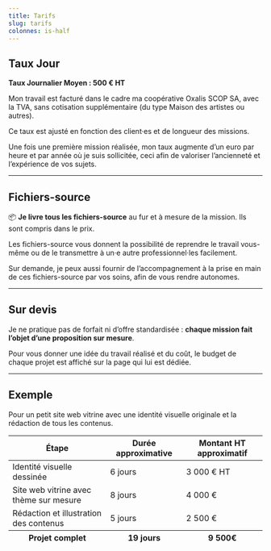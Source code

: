 ```yaml
---
title: Tarifs
slug: tarifs
colonnes: is-half
---
```


## Taux Jour

<div class="message is-warning mt-5">
<div class="message-body">
<p><strong>Taux Journalier Moyen : 500 € HT</strong></p>
<p>Mon travail est facturé dans le cadre ma coopérative Oxalis SCOP SA, avec la TVA, sans cotisation supplémentaire (du type Maison des artistes ou autres).</p>
</div>
</div>

Ce taux est ajusté en fonction des client·es et de longueur des missions.

Une fois une première mission réalisée, mon taux augmente d’un euro par heure et par année où je suis sollicitée, ceci afin de valoriser l’ancienneté et l’expérience de vos sujets.


---

## Fichiers-source

<div class="message is-success mt-5">
<div class="message-body">
📦 <strong>Je livre tous les fichiers-source</strong> au fur et à mesure de la mission. Ils sont compris dans le prix.
</div>
</div>

Les fichiers-source vous donnent la possibilité de reprendre le travail vous-même ou de le transmettre à un·e autre professionnel·les facilement.

Sur demande, je peux aussi fournir de l’accompagnement à la prise en main de ces fichiers-source par vos soins, afin de vous rendre autonomes.

---

## Sur devis

<div class="message is-warning mt-5">
<div class="message-body">
Je ne pratique pas de forfait ni d’offre standardisée : <strong>chaque mission fait l’objet d’une proposition sur mesure</strong>.
</div>
</div>

Pour vous donner une idée du travail réalisé et du coût, le budget de chaque projet est affiché sur la page qui lui est dédiée.


---


## Exemple

<p class="block">Pour un petit site web vitrine avec une identité visuelle originale et la rédaction de tous les contenus.</p>

<table class="table is-narrow is-hoverable is-fullwidth">
  <thead>
    <tr>
      <th>Étape</th>
      <th class="has-text-centered">Durée approximative</th>
      <th class="has-text-centered">Montant HT approximatif</th>
    </tr>
  </thead>
  <tfoot>
    <tr>
      <th>Projet complet</th>
      <th class="has-text-centered">19 jours</th>
      <th class="has-text-centered">9 500€</th>
    </tr>
  </tfoot>
  <tbody>
    <tr>
      <td>Identité visuelle dessinée</td>
      <td class="has-text-centered">6 jours</td>
      <td class="has-text-centered">3 000 € HT</td>
    </tr>
    <tr>
      <td>Site web vitrine avec thème sur mesure</td>
      <td class="has-text-centered">8 jours</td>
      <td class="has-text-centered">4 000 €</td>
    </tr>
    <tr>
      <td>Rédaction et illustration des contenus</td>
      <td class="has-text-centered">5 jours</td>
      <td class="has-text-centered">2 500 €</td>
    </tr>
  </tbody>
</table>